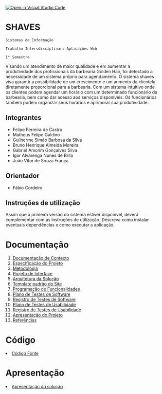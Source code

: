 [![Open in Visual Studio Code](https://classroom.github.com/assets/open-in-vscode-c66648af7eb3fe8bc4f294546bfd86ef473780cde1dea487d3c4ff354943c9ae.svg)](https://classroom.github.com/online_ide?assignment_repo_id=10352922&assignment_repo_type=AssignmentRepo)
# SHAVES

`Sistemas de Informação`

`Trabalho Intersdisciplinar: Aplicações Web`

`1° Semestre`

   Visando um atendimento de maior qualidade e em aumentar a produtividade dos profissionais da barbearia Golden Hair, foi detectado a necessidade de um sistema próprio para agendamento. O sistema shaves visa garantir a possibilidade de um crescimento e um aumento da clientela diretamente proporcional para a barbearia.
   Com um sistema intuitivo onde os clientes podem agendar um horário com um determinado funcionário da barbearia, bem como dar acesso aos serviços disponíveis. Os funcionários também podem organizar seus horários e aprimorar sua produtividade. 


## Integrantes

* Felipe Ferreira de Castro 
* Matheus Felipe Galdino
* Guilherme Simão Barbosa da Silva
* Bruno Henrique Almeida Moreira
* Gabriel Amorim Gonçalves Silva
* Igor Alvarenga Nunes de Brito
* João Vitor de Souza França

## Orientador

* Fábio Cordeiro

## Instruções de utilização

Assim que a primeira versão do sistema estiver disponível, deverá complementar com as instruções de utilização. Descreva como instalar eventuais dependências e como executar a aplicação.

# Documentação

<ol>
<li><a href="docs/01-Documentação de Contexto.md"> Documentação de Contexto</a></li>
<li><a href="docs/02-Especificação do Projeto.md"> Especificação do Projeto</a></li>
<li><a href="docs/03-Metodologia.md"> Metodologia</a></li>
<li><a href="docs/04-Projeto de Interface.md"> Projeto de Interface</a></li>
<li><a href="docs/05-Arquitetura da Solução.md"> Arquitetura da Solução</a></li>
<li><a href="docs/06-Template padrão do Site.md"> Template padrão do Site</a></li>
<li><a href="docs/07-Programação de Funcionalidades.md"> Programação de Funcionalidades</a></li>
<li><a href="docs/08-Plano de Testes de Software.md"> Plano de Testes de Software</a></li>
<li><a href="docs/09-Registro de Testes de Software.md"> Registro de Testes de Software</a></li>
<li><a href="docs/10-Plano de Testes de Usabilidade.md"> Plano de Testes de Usabilidade</a></li>
<li><a href="docs/11-Registro de Testes de Usabilidade.md"> Registro de Testes de Usabilidade</a></li>
<li><a href="docs/12-Apresentação do Projeto.md"> Apresentação do Projeto</a></li>
<li><a href="docs/13-Referências.md"> Referências</a></li>
</ol>

# Código

<li><a href="src/README.md"> Código Fonte</a></li>

# Apresentação

<li><a href="presentation/README.md"> Apresentação da solução</a></li>
